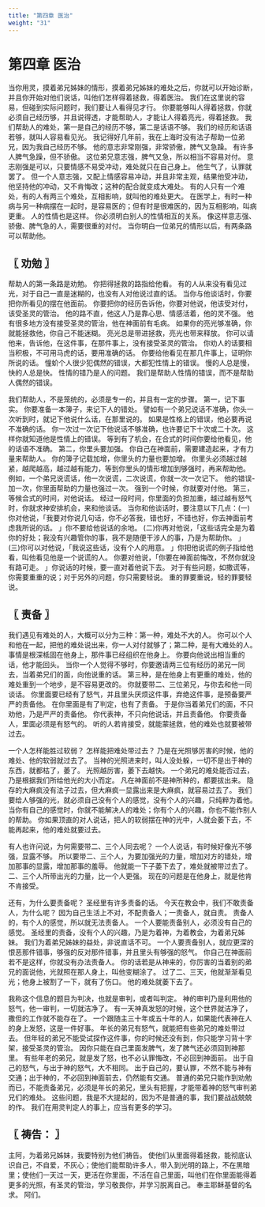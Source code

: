 ```yaml
---
title: "第四章 医治"
weight: "31"
---
```


# 第四章 医治


当你用灵，摸着弟兄姊妹的情形，摸着弟兄姊妹的难处之后，你就可以开始诊断，并且你开始对他们说话，叫他们怎样得着拯救，得着医治。
我们在这里说的容易，但碰到实际问题时，我们要让人看得见才行。
你要能够叫人得着拯救，你就必须自己经历够，并且说得透，才能帮助人，才能让人得着亮光，得着拯救。
我们帮助人的难处，第一是自己的经历不够，第二是话语不够。
我们的经历和话语若够，就叫人容易看见光。
我记得好几年前，我在上海时没有法子帮助一位弟兄，因为我自己经历不够。
他的意志非常刚强，非常骄傲，脾气又急躁。
有许多人脾气急躁，但不骄傲。
这位弟兄意志强，脾气又急，所以相当不容易对付。
意志刚强是可以，只要情感不易受冲动，难处就只在自己身上。
他生气了，认罪就罢了。
但一个人意志强，又配上情感容易冲动，并且非常主观，结果他受冲动，他坚持他的冲动，又不肯悔改；这种的配合就变成大难处。
有的人只有一个难处，有的人有两三个难处，互相影响，就叫他的难处更大。
在医学上，有时一种病与另一种病摆在一起时，是容易医的；但有时是很难医的，因为互相影响，叫病更重。
人的性情也是这样。
你必须明白别人的性情相互的关系。
像这样意志强、骄傲、脾气急的人，需要很重的对付。
当你明白一位弟兄的情形以后，有两条路可以帮助他。

## 〖 劝勉 〗

帮助人的第一条路是劝勉。
你把得拯救的路指给他看。
有的人从来没有看见过光，对于自己一直是迷糊的，也没有人对他说过直的话。
当你与他谈话时，你要把你所看见的摆在他面前。
你要把你的经历告诉他，你要对他说，他该受对付，该受圣灵的管治。
他的路不直，他这人乃是靠心思、情感活着，他的灵不强。
他有很多地方没有接受圣灵的管治，他在神面前有毛病。
如果你的亮光够准确，你就能拯救他，你自己不能迷糊。
亮光总是带进拯救，亮光也带来释放。
你可以请他来，告诉他，在这件事，在那件事上，没有接受圣灵的管治。
你劝人的话要相当积极，不可用马虎的话，要用准确的话。
你要给他看见在那几件事上，证明你所说的话。
憧蚧个人很少犯偶然的错误，大都犯性情上的错误。
慢的人总是慢，快的人总是快。
性情的错乃是人的问题。
我们是帮助人性情的错误，而不是帮助人偶然的错误。

我们帮助人，不是笼统的，必须是专一的，并且有一定的步骤。
第一，记下事实。
你要准备一本簿子，来记下人的错处。
譬如有一个弟兄说话不准确，你头一次听到时，就记下他说什么话，在那里说的。
如果是性格上的错误，他必要再说不准确的话。
你一次过一次记下他说话不够准确，也许要记下十次或二十次。
这样你就知道他是性情上的错误。
等到有了机会，在合式的时间你要给他看见，他的话语不准确。
第二，你里头要加强。
你自己在神面前，需要建造起来，才有力量来帮助人。
你的簿子记载加增，你里头的力量也要加增。
你里头必须越过越紧，越爬越高，越过越有能力，等到你里头的情形增加到够强时，再来帮助他。
例如，一个弟兄说谎话，他一次说谎，二次说谎，你就一次一次记下。
他的错误-加一次，你里面帮助的力量也强过一次。
强到一个时候，你就要对付他。
第三，等候合式的时间，对他说话。
经过一段时间，你里面的负担加重，越过越有怒气时，你就求神安排机会，来和他谈话。
当你和他谈话时，要注意以下几点：(一)你对他说，「我要对你说几句话，你不必答我，错也好，不错也好，你去神面前考虑我所说的话。
」你不要给他说话的余地。
(二)你再对他说，「这些话完全是为着你的好处；我没有兴趣管你的事，我不是随便干涉人的事，乃是为帮助你。
」(三)你可以对他说，「我说这些话，没有个人的用意。
」你把他说谎的例子指给他看，叫他看见他是一个说谎的人。
你要对他说，「你要在神面前悔改，不然你就没有路可走。
」你说话的时候，要一直对着他说下去。
对于有些问题，如撒谎等，你需要重重的说；对于另外的问题，你只需要轻说。
重的罪要重说，轻的罪要轻说。

## 〖 责备 〗

我们遇见有难处的人，大概可以分为三种：第一种，难处不大的人。
你可以个人和他在一起，把他的难处说出来，你一人对付就够了；第二种，是有大难处的人。
事情是根深柢固在他身上，那件事已经组织在他身上。
你要向他说出相当重的话，他才能回头。
当你一个人觉得不够时，你要邀请两三位有经历的弟兄一同去，当着弟兄们的面，向他说重的话。
第三种，是在他身上有更重的难处，他的难处重到一个地步，是不容易更改的。
你就要带二、三位弟兄，与你去和他一同谈话。
你里面要已经有了怒气，并且里头厌烦这件事，弃绝这件事，是预备要严严的责备他。
在你里面是有了判定，也有了责备。
于是你当着弟兄们的面，不只劝他，乃是严严的责备他。
你代表神，不只向他说话，并且责备他。
你要责备人，里面必须是有怒气的。
听的人若肯接受，就能蒙拯救，他的难处也就要被带过去。

一个人怎样能胜过软弱？
怎样能把难处带过去？
乃是在光照够厉害的时候，他的难处、他的软弱就过去了。
当神的光照进来时，叫人没处躲，一切不是出于神的东西，就都枯了，萎了。
光照越厉害，萎下去越快。
一个弟兄的难处能否过去，乃是根据我们所给他光的大小而定。
凡在神面前不是神所种的，都要拔出来。
隐存的大麻疯没有法子过去，但大麻疯一显露出来是大麻疯，就容易过去了。
我们要给人够强的光，就必须自己没有个人的感觉，没有个人的兴趣，只纯粹为着他。
当你有自己的感觉时，你就不能解决人的难处；你有个人的兴趣，你也不能作别人的帮助。
你如果顶直的对人说话，把人的软弱摆在神的光中，人就会萎下去，不能再起来，他的难处就要过去。

有人也许问说，为何需要带二、三个人同去呢？
一个人说话，有时候好像光不够强，显露不够。
所以要带二、三个人，为要加强光的力量，增加对方的错处，增加那事的显露，增加那事的羞辱。
他就能一下子萎下去了，难处就被带过去了。
二、三个人所带出光的力量，比一个人更强。
现在的问题是在他身上，就是他肯不肯接受。

还有，为什么要责备呢？
圣经里有许多责备的话。
今天在教会中，我们不敢责备人，为什么呢？
因为自己生活上不对，不配责备人；一责备人，就自责。
责备人的，有个人的感觉，所以就无法责备人。
一个人要能责备别人，必须没有自己的感觉。
圣经里的责备，没有个人的兴趣，乃是为着神，为着教会，为着弟兄姊妹。
我们为着弟兄姊妹的益处，非说直话不可。
一个人要责备别人，就应更深的恨恶那件错事，够强的反对那件错事，并且里头有够强的怒气。
你自己在神面前若不是这样，你就没有办法责备人。
你的话若是从神来的，你厉害的当着别的弟兄的面说他，光就照在那人身上，叫他变糊涂了。
过了二、三天，他就渐渐看见光；他身上被割了一下，就有了伤口。
他的难处就萎下去了。

我称这个信息的题目为判决，也就是审判，或者叫判定。
神的审判乃是利用他的怒气，他一审判，一切就洁净了。
有一天神真发怒的时候，这个世界就洁净了，撒但的工作就不能存在了。
一个跟随主三十年或五十年的人，如果能代表神在人的身上发怒，这是一件好事。
年长的弟兄有怒气，就能把有些弟兄的难处带过去。
但年轻的弟兄不能受试探作这件事，你的时候还没有到，你只能学习背十字架，接受圣灵的管治。
因你只能在自己里面发脾气，发了脾气还必须回到神那里。
有些年老的弟兄，就是发了怒，也不必认罪悔改，不必回到神面前。
出于自己的怒气，与出于神的怒气，大不相同。
出于自己的，要认罪，不然不能与神有交通；出于神的，不必回到神面前去，仍然能有交通。
普通的弟兄只能作到劝勉而已，不能责备弟兄，必须是年长的弟兄，里头有把握，才能带着神的怒气审判弟兄们的难处。
这些问题，我是不大提起的，因为不是普通的事，我们要战战兢兢的作。
我们在用灵判定人的事上，应当有更多的学习。

## 〖 祷告： 〗

主阿，为着弟兄姊妹，我要特别为他们祷告。
使他们从里面得着拯救，能彻底认识自己，不自爱，不灰心；使他们能帮助许多人，带入到光明的路上，不在黑暗里；使他们一天过一天，更活在你里面，不活在自己里面，叫他们在你里面能得着更多的光照，有圣灵的管治，学习敬畏你，并学习脱离自己。
奉主耶稣基督的名求。
阿们。

